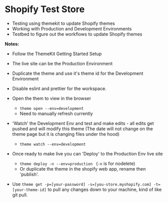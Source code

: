 # Shopify Test Store

- Testing using themekit to update Shopify themes
- Working with Production and Development Environments
- Testbed to figure out the workflows to update Shopify themes


**Notes:**
- Follow the ThemeKit Getting Started Setup
- The live site can be the Production Environment
- Duplicate the theme and use it's theme id for the Development Environment
- Disable eslint and prettier for the workspace. 
- Open the them to view in the browser
    - `theme open --env=development`
    - Need to manually refresh currently
- 'Watch' the Development Env and test and make edits - all edits get pushed and will modify this theme (The date will not change on the theme page but it is changing files under the hood)
    - `theme watch --env=development`
- Once ready to make live you can 'Deploy' to the Production Env live site
  - `theme deploy -n --env=production ` (`-n` is for nodelete)
  - Or duplicate the theme in the shopify web app, rename then 'publish'.
  
- Use `theme get -p=[your-password] -s=[you-store.myshopify.com] -t=[your-theme-id]` to pull any changes down to your machine, kind of like git pull. 


